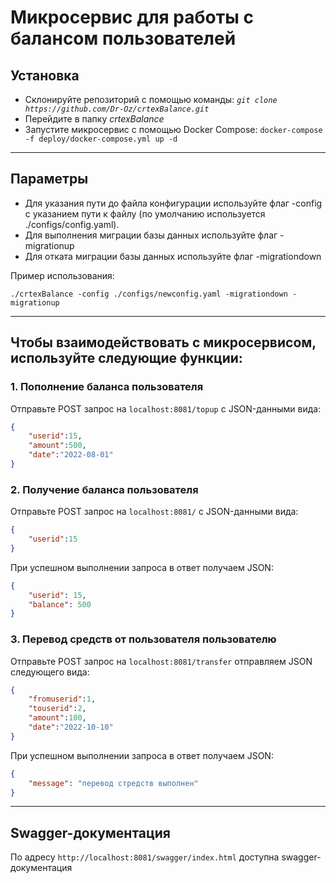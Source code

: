 # Микросервис для работы с балансом пользователей

## Установка
- Склонируйте репозиторий с помощью команды: _```git clone https://github.com/Dr-Oz/crtexBalance.git```_
- Перейдите в папку _crtexBalance_
- Запустите микросервис с помощью Docker Compose: ```docker-compose -f deploy/docker-compose.yml up -d```
***

## Параметры
- Для указания пути до файла конфигурации используйте флаг -config с указанием пути к файлу (по умолчанию используется ./configs/config.yaml).
- Для выполнения миграции базы данных используйте флаг -migrationup
- Для отката миграции базы данных используйте флаг -migrationdown

Пример использования:
```
./crtexBalance -config ./configs/newconfig.yaml -migrationdown -migrationup
```
***

## Чтобы взаимодействовать с микросервисом, используйте следующие функции: 
### 1. Пополнение баланса пользователя
Отправьте POST запрос на ```localhost:8081/topup```  с JSON-данными вида:
```json
{
    "userid":15,
    "amount":500,
    "date":"2022-08-01"
}
```
### 2. Получение баланса пользователя
Отправьте POST запрос на ```localhost:8081/```  с JSON-данными вида:
```json
{
    "userid":15
}
```
При успешном выполнении запроса в ответ получаем JSON:
```json
{
    "userid": 15,
    "balance": 500
}
```
### 3. Перевод средств от пользователя пользователю 
Отправьте POST запрос на  ```localhost:8081/transfer``` отправляем JSON следующего вида:
```json
{
    "fromuserid":1,
    "touserid":2,
    "amount":100,
    "date":"2022-10-10"
}
```
При успешном выполнении запроса в ответ получаем JSON:
```json
{
    "message": "перевод стредств выполнен"
}
```
***

## Swagger-документация
 По адресу ``http://localhost:8081/swagger/index.html`` доступна swagger-документация
